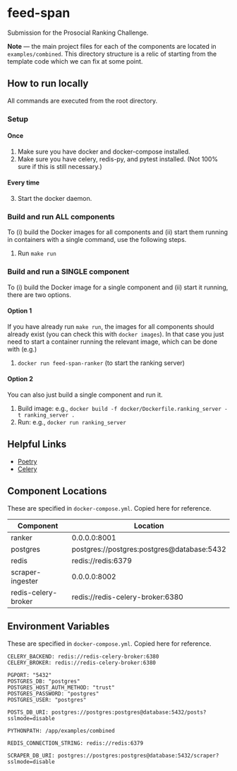 # feed-span

Submission for the Prosocial Ranking Challenge.

**Note** — the main project files for each of the components are located in `examples/combined`. This directory structure is a relic of starting from the template code which we can fix at some point.

## How to run locally

All commands are executed from the root directory.

### Setup

#### Once

1. Make sure you have docker and docker-compose installed.
2. Make sure you have celery, redis-py, and pytest installed. (Not 100% sure if this is still necessary.)

#### Every time

3. Start the docker daemon.

### Build and run ALL components

To (i) build the Docker images for all components and (ii) start them running in containers with a single command, use the following steps.

1. Run `make run`

### Build and run a SINGLE component

To (i) build the Docker image for a single component and (ii) start it running, there are two options.

#### Option 1

If you have already run `make run`, the images for all components should already exist (you can check this with `docker images`). In that case you just need to start a container running the relevant image, which can be done with (e.g.)

1. `docker run feed-span-ranker` (to start the ranking server)

#### Option 2

You can also just build a single component and run it.

1. Build image: e.g., `docker build -f docker/Dockerfile.ranking_server -t ranking_server .`
2. Run: e.g., `docker run ranking_server`

## Helpful Links

- [Poetry](https://python-poetry.org/docs/basic-usage/)
- [Celery](https://docs.celeryq.dev/en/stable/)

## Component Locations

These are specified in `docker-compose.yml`. Copied here for reference.

| Component           | Location                                   |
| ------------------- | ------------------------------------------ |
| ranker              | 0.0.0.0:8001                               |
| postgres            | postgres://postgres:postgres@database:5432 |
| redis               | redis://redis:6379                         |
| scraper-ingester    | 0.0.0.0:8002                               |
| redis-celery-broker | redis://redis-celery-broker:6380           |

## Environment Variables

These are specified in `docker-compose.yml`. Copied here for reference.

    CELERY_BACKEND: redis://redis-celery-broker:6380
    CELERY_BROKER: redis://redis-celery-broker:6380

    PGPORT: "5432"
    POSTGRES_DB: "postgres"
    POSTGRES_HOST_AUTH_METHOD: "trust"
    POSTGRES_PASSWORD: "postgres"
    POSTGRES_USER: "postgres"

    POSTS_DB_URI: postgres://postgres:postgres@database:5432/posts?sslmode=disable

    PYTHONPATH: /app/examples/combined

    REDIS_CONNECTION_STRING: redis://redis:6379

    SCRAPER_DB_URI: postgres://postgres:postgres@database:5432/scraper?sslmode=disable